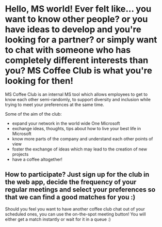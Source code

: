 # Hello, MS world! Ever felt like... you want to know other people? or you have ideas to develop and you're looking for a partner? or simply want to chat with someone who has completely different interests than you? MS Coffee Club is what you're looking for then!

MS Coffee Club is an internal MS tool which allows employees to get to know each other semi-randomly, to support diversity and inclusion while trying to meet your preferences at the same time.

Some of the aim of the club:

* expand your network in the world wide One Microsoft
* exchange ideas, thoughts, tips about how to live your best life in Microsoft
* know more parts of the company and understand each other points of view
* foster the exchange of ideas which may lead to the creation of new projects
* have a coffee altogether!

## How to participate? Just sign up for the club in the web app, decide the frequency of your regular meetings and select your preferences so that we can find a good matches for you :)
Should you feel you want to have another coffee club chat out of your scheduled ones, you can use the on-the-spot meeting button! You will either get a match instantly or wait for it in a queue :)
